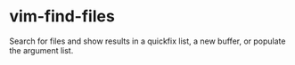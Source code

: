 # vim-find-files

Search for files and show results in a quickfix list, a new buffer, or populate the argument list.
